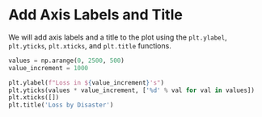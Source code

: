 # Add Axis Labels and Title

We will add axis labels and a title to the plot using the `plt.ylabel`, `plt.yticks`, `plt.xticks`, and `plt.title` functions.

```python
values = np.arange(0, 2500, 500)
value_increment = 1000

plt.ylabel(f"Loss in ${value_increment}'s")
plt.yticks(values * value_increment, ['%d' % val for val in values])
plt.xticks([])
plt.title('Loss by Disaster')
```
